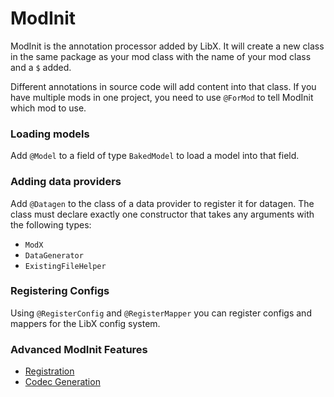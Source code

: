 # ModInit

ModInit is the annotation processor added by LibX.
It will create a new class in the same package as your mod class with the name of your mod class and a `$` added.

Different annotations in source code will add content into that class.
If you have multiple mods in one project, you need to use `@ForMod` to tell ModInit which mod to use.

### Loading models

Add `@Model` to a field of type `BakedModel` to load a model into that field.

### Adding data providers

Add `@Datagen` to the class of a data provider to register it for datagen.
The class must declare exactly one constructor that takes any arguments with the following types:
  * `ModX`
  * `DataGenerator`
  * `ExistingFileHelper`

### Registering Configs

Using `@RegisterConfig` and `@RegisterMapper` you can register configs and mappers for the LibX config system.

### Advanced ModInit Features

  * [Registration](registration.md)
  * [Codec Generation](codecs.md)
  

